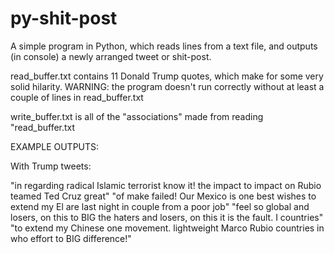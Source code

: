 # py-shit-post
A simple program in Python, which reads lines from a text file, and outputs (in console) a newly arranged tweet or shit-post.

read_buffer.txt contains 11 Donald Trump quotes, which make for some very solid hilarity.
WARNING: the program doesn't run correctly without at least a couple of lines in read_buffer.txt

write_buffer.txt is all of the "associations" made from reading "read_buffer.txt

EXAMPLE OUTPUTS:

With Trump tweets:

"in regarding radical Islamic terrorist know it! the impact to impact on Rubio teamed Ted Cruz great"
"of make failed! Our Mexico is one best wishes to extend my El are last night in couple from a poor job"
"feel so global and losers, on this to BIG the haters and losers, on this it is the fault. I countries"
"to extend my Chinese one movement. lightweight Marco Rubio countries in who effort to BIG difference!"
